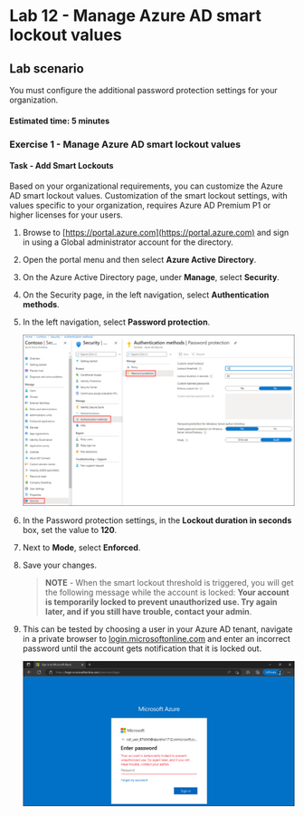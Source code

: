 # Lab 12 - Manage Azure AD smart lockout values

## Lab scenario

You must configure the additional password protection settings for your organization.

#### Estimated time: 5 minutes

### Exercise 1 - Manage Azure AD smart lockout values

#### Task - Add Smart Lockouts

Based on your organizational requirements, you can customize the Azure AD smart lockout values. Customization of the smart lockout settings, with values specific to your organization, requires Azure AD Premium P1 or higher licenses for your users.

1. Browse to [https://portal.azure.com](https://portal.azure.com) and sign in using a Global administrator account for the directory.

2. Open the portal menu and then select **Azure Active Directory**.

3. On the Azure Active Directory page, under **Manage**, select **Security**.

4. On the Security page, in the left navigation, select **Authentication methods**.

5. In the left navigation, select **Password protection**.

    ![Screen image displaying the Authentication methods page and the highlighted selections to browse to Password authentication](./media/az204_07_12-01.png)

6. In the Password protection settings, in the **Lockout duration in seconds** box, set the value to **120**.

7. Next to **Mode**, select **Enforced**.

8. Save your changes.

    >**NOTE** - When the smart lockout threshold is triggered, you will get the following message while the account is locked: **Your account is temporarily locked to prevent unauthorized use. Try again later, and if you still have trouble, contact your admin**.

9. This can be tested by choosing a user in your Azure AD tenant, navigate in a private browser to [login.microsoftonline.com](login.microsoftonline.com) and enter an incorrect password until the account gets notification that it is locked out.

    ![Screen image displaying verification step 1 with contact methods, phone number box, and text button highlighted](./media/account-locked.png)
